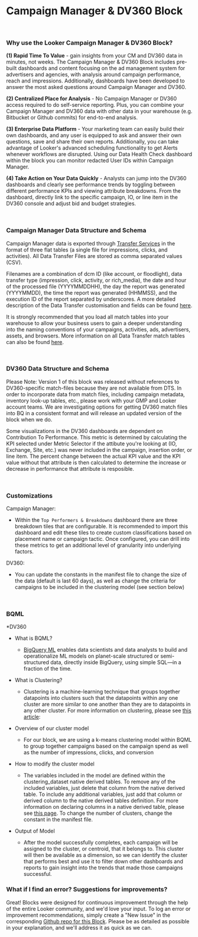 # Campaign Manager & DV360 Block

<br>

### Why use the Looker Campaign Manager & DV360 Block?
**(1) Rapid Time To Value** - gain insights from your CM and DV360 data in minutes, not weeks. The Campaign Manager & DV360 Block includes pre-built dashboards and content focusing on the ad management system for advertisers and agencies, with analysis around campaign performance, reach and impressions. Additionally, dashboards have been developed to answer the most asked questions around Campaign Manager and DV360.

**(2) Centralized Place for Analysis** -  No Campaign Manager or DV360 access required to do self-service reporting. Plus, you can combine your Campaign Manager and DV360 data with other data in your warehouse (e.g. Bitbucket or Github commits) for end-to-end analysis.

**(3) Enterprise Data Platform** - Your marketing team can easily build their own dashboards, and any user is equipped to ask and answer their own questions, save and share their own reports. Additionally, you can take advantage of Looker's advanced scheduling functionality to get Alerts whenever workflows are disrupted. Using our Data Health Check dashboard within the block you can monitor redacted User IDs within Campaign Manager.

**(4) Take Action on Your Data Quickly**  - Analysts can jump into the DV360 dashboards and clearly see performance trends by toggling between different performance KPIs and viewing attribute breakdowns. From the dashboard, directly link to the specific campaign, IO, or line item in the DV360 console and adjust bid and budget strategies.

<br>

### Campaign Manager Data Structure and Schema

Campaign Manager data is exported through [Transfer Services](https://cloud.google.com/bigquery-transfer/docs/doubleclick-campaign-transfer) in the format of three flat tables (a single file for impressions, clicks, and activities). All Data Transfer Files are stored as comma separated values (CSV).

Filenames are a combination of dcm ID (like account, or floodlight), data transfer type (impression, click, activity, or rich_media), the date and hour of the processed file (YYYYMMDDHH), the day the report was generated (YYYYMMDD), the time the report was generated (HHMMSS), and the execution ID of the report separated by underscores. A more detailed description of the Data Transfer customisation and fields can be found [here](https://developers.google.com/doubleclick-advertisers/dtv2/reference/file-format).

It is strongly recommended that you load all match tables into your warehouse to allow your business users to gain a deeper understanding into the naming conventions of your campaigns, activities, ads, advertisers, assets, and browsers. More information on all Data Transfer match tables can also be found [here](https://developers.google.com/doubleclick-advertisers/dtv2/reference/match-tables).

<br>

### DV360 Data Structure and Schema

Please Note: Version 1 of this block was released without references to DV360-specific match-files because they are not available from DTS. In order to incorporate data from match files, including campaign metadata, inventory look-up tables, etc., please work with your GMP and Looker account teams. We are investigating options for getting DV360 match files into BQ in a consistent format and will release an updated version of the block when we do.

Some visualizations in the DV360 dashboards are dependent on Contribution To Performance. This metric is determined by calculating the KPI selected under Metric Selector if the attibute you're looking at (IO, Exchange, Site, etc.) was never included in the campaign, insertion order, or line item. The percent change between the actual KPI value and the KPI value without that attribute is then calculated to determine the increase or decrease in performance that attribute is resposible.

<br>

<!--### Campaign Manager Block Structure-->

<!--Insert overview of block structure here.-->

<!--<br>-->

### Customizations
Campaign Manager:
 * Within the ```Top Performers & Breakdowns``` dashboard there are three breakdown tiles that are configurable. It is recommended to import this dashboard and edit these tiles to create custom classifications based on placement name or campaign tactic. Once configured, you  can drill into these metrics to get an additional level of granularity into underlying factors.

DV360:
* You can update the constants in the manifest file to change the size of the data (default is last 60 days), as well as change the criteria for campaigns to be included in the clustering model (see section below)

<br>

### BQML
 *DV360
- What is BQML?
    - [BigQuery ML](https://cloud.google.com/bigquery-ml/docs) enables data scientists and data analysts to build and operationalize ML models on planet-scale structured or semi-structured data, directly inside BigQuery, using simple SQL—in a fraction of the time.

- What is Clustering?
    - Clustering is a machine-learning technique that groups together datapoints into clusters such that the datapoints within any one cluster are more similar to one another than they are to datapoints in any other cluster. For more information on clustering, please see [this article](https://www.geeksforgeeks.org/clustering-in-machine-learning/):

- Overview of our cluster model
    - For our block, we are using a k-means clustering model within BQML to group together campaigns based on the campaign spend as well as the number of impressions, clicks, and conversion

- How to modify the cluster model
    - The variables included in the model are defined within the clustering_dataset native derived tables. To remove any of the included variables, just delete that column from the native derived table. To include any additional variables, just add that column or derived column to the native derived tables definition. For more information on declaring columns in a native derived table, please see [this page](https://docs.looker.com/data-modeling/learning-lookml/creating-ndts#defining_ndt_columns).
To change the number of clusters, change the constant in the manifest file.

- Output of Model
    - After the model successfully completes, each campaign will be assigned to the cluster, or centroid, that it belongs to. This cluster will then be available as a dimension, so we can identify the cluster that performs best and use it to filter down other dashboards and reports to gain insight into the trends that made those campaigns successful.



### What if I find an error? Suggestions for improvements?

Great! Blocks were designed for continuous improvement through the help of the entire Looker community, and we'd love your input. To log an error or improvement recommendations, simply create a "New Issue" in the corresponding [Github repo for this Block](https://github.com/llooker/google_ga360/issues). Please be as detailed as possible in your explanation, and we'll address it as quick as we can.
